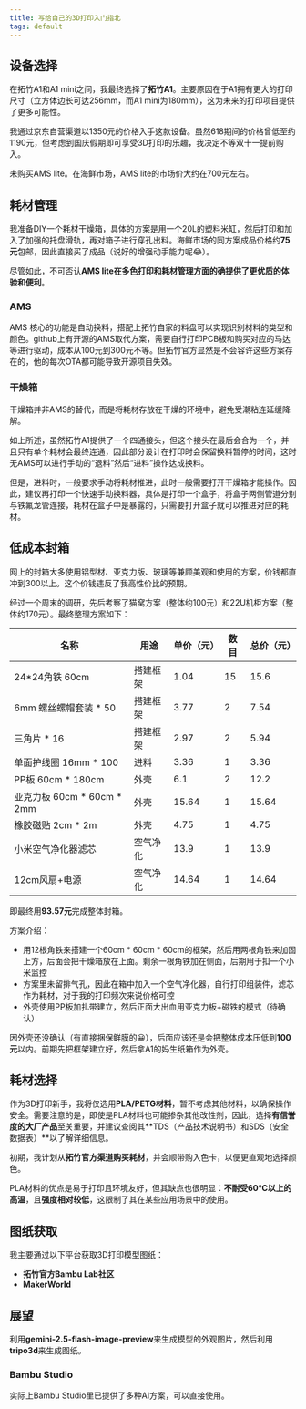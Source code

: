 ```yaml
---
title: 写给自己的3D打印入门指北
tags: default
---
```


## 设备选择

在拓竹A1和A1 mini之间，我最终选择了**拓竹A1**。主要原因在于A1拥有更大的打印尺寸（立方体边长可达256mm，而A1 mini为180mm），这为未来的打印项目提供了更多可能性。

我通过京东自营渠道以1350元的价格入手这款设备。虽然618期间的价格曾低至约1190元，但考虑到国庆假期即可享受3D打印的乐趣，我决定不等双十一提前购入。

未购买AMS lite。在海鲜市场，AMS lite的市场价大约在700元左右。

## 耗材管理

我准备DIY一个耗材干燥箱，具体的方案是用一个20L的塑料米缸，然后打印和加入了加强的托盘滑轨，再对箱子进行穿孔出料。海鲜市场的同方案成品价格约**75元**包邮，因此直接买了成品（说好的增强动手能力呢😂）。

尽管如此，不可否认**AMS lite在多色打印和耗材管理方面的确提供了更优质的体验和便利**。

### AMS

AMS 核心的功能是自动换料，搭配上拓竹自家的料盘可以实现识别材料的类型和颜色。github上有开源的AMS取代方案，需要自行打印PCB板和购买对应的马达等进行驱动，成本从100元到300元不等。但拓竹官方显然是不会容许这些方案存在的，他的每次OTA都可能导致开源项目失效。

### 干燥箱

干燥箱并非AMS的替代，而是将耗材存放在干燥的环境中，避免受潮粘连延缓降解。

如上所述，虽然拓竹A1提供了一个四通接头，但这个接头在最后会合为一个，并且只有单个耗材会最终连通，因此部分设计在打印时会保留换料暂停的时间，这时无AMS可以进行手动的“退料”然后“进料”操作达成换料。

但是，进料时，一般要求手动将耗材推进，此时一般需要打开干燥箱才能操作。因此，建议再打印一个快速手动换料器，具体是打印一个盒子，将盒子两侧管道分别与铁氟龙管连接，耗材在盒子中是暴露的，只需要打开盒子就可以推进对应的耗材。


## 低成本封箱

网上的封箱大多使用铝型材、亚克力版、玻璃等兼顾美观和使用的方案，价钱都直冲到300以上。这个价钱违反了我高性价比的预期。

经过一个周末的调研，先后考察了猫窝方案（整体约100元）和22U机柜方案（整体约170元）。最终整理方案如下：

| 名称                       | 用途     | 单价（元） | 数目 | 总价（元） |
| -------------------------- | -------- | ---------- | ---- | ---------- |
| 24*24角铁 60cm             | 搭建框架 | 1.04       | 15   | 15.6       |
| 6mm 螺丝螺帽套装 * 50      | 搭建框架 | 3.77       | 2    | 7.54       |
| 三角片 * 16                | 搭建框架 | 2.97       | 2    | 5.94       |
| 单面护线圈 16mm * 100      | 进料     | 3.36       | 1    | 3.36       |
| PP板 60cm * 180cm          | 外壳     | 6.1        | 2    | 12.2       |
| 亚克力板 60cm * 60cm * 2mm | 外壳     | 15.64      | 1    | 15.64      |
| 橡胶磁贴 2cm * 2m          | 外壳     | 4.75       | 1    | 4.75       |
| 小米空气净化器滤芯         | 空气净化 | 13.9       | 1    | 13.9       |
| 12cm风扇+电源              | 空气净化 | 14.64      | 1    | 14.64      |

即最终用**93.57元**完成整体封箱。

方案介绍：

- 用12根角铁来搭建一个60cm * 60cm * 60cm的框架，然后用两根角铁来加固上方，后面会把干燥箱放在上面。剩余一根角铁加在侧面，后期用于扣一个小米监控
- 方案里未留排气孔，因此在箱中加入一个空气净化器，自行打印组装件，滤芯作为耗材，对于我的打印频次来说价格可控
- 外壳使用PP板加扎带建立，然后正面大出血用亚克力板+磁铁的模式（待确认）

因外壳还没确认（有直接捆保鲜膜的😀），后面应该还是会把整体成本压低到**100元**以内。前期先把框架建立好，然后拿A1的妈生纸箱作为外壳。


## 耗材选择

作为3D打印新手，我将仅选用**PLA/PETG材料**，暂不考虑其他材料，以确保操作安全。需要注意的是，即使是PLA材料也可能掺杂其他改性剂，因此，选择**有信誉度的大厂产品**至关重要，并建议查阅其**TDS（产品技术说明书）和SDS（安全数据表）**以了解详细信息。

初期，我计划从**拓竹官方渠道购买耗材**，并会顺带购入色卡，以便更直观地选择颜色。

PLA材料的优点是易于打印且环境友好，但其缺点也很明显：**不耐受60℃以上的高温**，且**强度相对较低**，这限制了其在某些应用场景中的使用。


## 图纸获取

我主要通过以下平台获取3D打印模型图纸：
*   **拓竹官方Bambu Lab社区**
*   **MakerWorld**


## 展望

利用**gemini-2.5-flash-image-preview**来生成模型的外观图片，然后利用**tripo3d**来生成图纸。

### Bambu Studio

实际上Bambu Studio里已提供了多种AI方案，可以直接使用。

